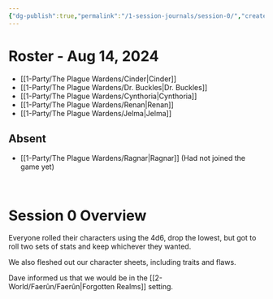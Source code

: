 ```yaml
---
{"dg-publish":true,"permalink":"/1-session-journals/session-0/","created":"2025-02-22T17:19:08.536-05:00","updated":"2025-02-25T21:12:59.615-05:00"}
---
```



# Roster - Aug 14, 2024



- [[1-Party/The Plague Wardens/Cinder\|Cinder]]
- [[1-Party/The Plague Wardens/Dr. Buckles\|Dr. Buckles]]
- [[1-Party/The Plague Wardens/Cynthoria\|Cynthoria]]
- [[1-Party/The Plague Wardens/Renan\|Renan]]
- [[1-Party/The Plague Wardens/Jelma\|Jelma]]

## Absent



 - [[1-Party/The Plague Wardens/Ragnar\|Ragnar]] (Had not joined the game yet)
<br>

# Session 0 Overview



Everyone rolled their characters using the 4d6, drop the lowest, but got to roll two sets of stats and keep whichever they wanted.

We also fleshed out our character sheets, including traits and flaws.

Dave informed us that we would be in the [[2-World/Faerûn/Faerûn\|Forgotten Realms]] setting.